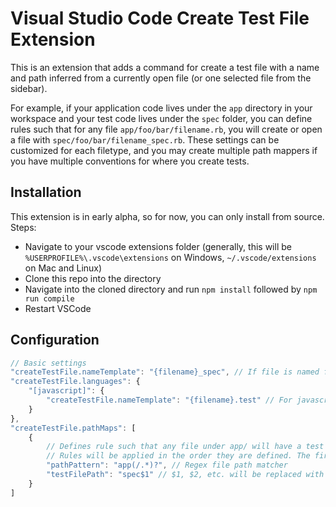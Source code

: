 # Visual Studio Code Create Test File Extension

This is an extension that adds a command for create a test file with a name and path inferred from a currently
open file (or one selected file from the sidebar).

For example, if your application code lives under the `app` directory in your workspace and your test code lives under
the `spec` folder, you can define rules such that for any file `app/foo/bar/filename.rb`, you will create or open a file
with `spec/foo/bar/filename_spec.rb`. These settings can be customized for each filetype, and you may create multiple
path mappers if you have multiple conventions for where you create tests.

## Installation

This extension is in early alpha, so for now, you can only install from source. Steps:
* Navigate to your vscode extensions folder (generally, this will be `%USERPROFILE%\.vscode\extensions` on Windows,
  `~/.vscode/extensions` on Mac and Linux)
* Clone this repo into the directory
* Navigate into the cloned directory and run `npm install` followed by `npm run compile`
* Restart VSCode

## Configuration

```javascript
// Basic settings
"createTestFile.nameTemplate": "{filename}_spec", // If file is named foo.bar, will create test named foo_spec.bar
"createTestFile.languages": {
    "[javascript]": {
        "createTestFile.nameTemplate": "{filename}.test" // For javascript, if file is foo.js, will create foo.test.js
    }
},
"createTestFile.pathMaps": [
    {
        // Defines rule such that any file under app/ will have a test file created under spec/
        // Rules will be applied in the order they are defined. The first rule to match the file path will be used.
        "pathPattern": "app(/.*)?", // Regex file path matcher
        "testFilePath": "spec$1" // $1, $2, etc. will be replaced with the matching text from the pathPattern
    }
]
```

